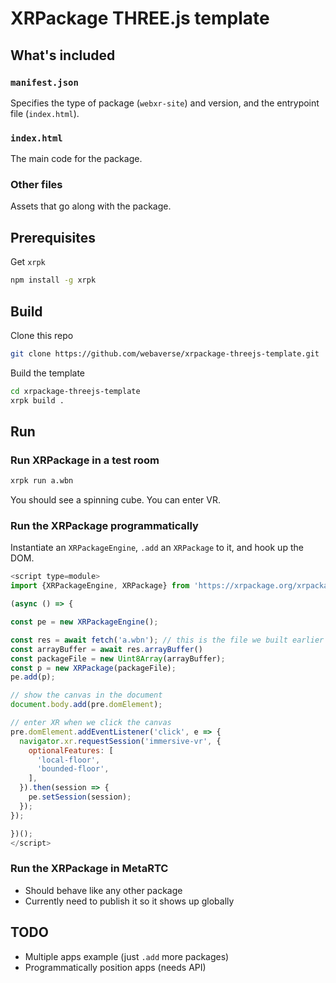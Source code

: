 # XRPackage THREE.js template

## What's included

### `manifest.json`

Specifies the type of package (`webxr-site`) and version, and the entrypoint file (`index.html`).

### `index.html`

The main code for the package.

### Other files

Assets that go along with the package.

## Prerequisites

Get `xrpk`

```bash
npm install -g xrpk
```

## Build

Clone this repo

```bash
git clone https://github.com/webaverse/xrpackage-threejs-template.git
```

Build the template

```bash
cd xrpackage-threejs-template
xrpk build .
```

## Run

### Run XRPackage in a test room

```bash
xrpk run a.wbn
```

You should see a spinning cube. You can enter VR.

### Run the XRPackage programmatically

Instantiate an `XRPackageEngine`, `.add` an `XRPackage` to it, and hook up the DOM.

```js
<script type=module>
import {XRPackageEngine, XRPackage} from 'https://xrpackage.org/xrpackage.js';

(async () => {

const pe = new XRPackageEngine();

const res = await fetch('a.wbn'); // this is the file we built earlier
const arrayBuffer = await res.arrayBuffer()
const packageFile = new Uint8Array(arrayBuffer);
const p = new XRPackage(packageFile);
pe.add(p);

// show the canvas in the document
document.body.add(pre.domElement);

// enter XR when we click the canvas
pre.domElement.addEventListener('click', e => {
  navigator.xr.requestSession('immersive-vr', {
    optionalFeatures: [
      'local-floor',
      'bounded-floor',
    ],
  }).then(session => {
    pe.setSession(session);
  });
});

})();
</script>
```

### Run the XRPackage in MetaRTC

- Should behave like any other package
- Currently need to publish it so it shows up globally

## TODO

- Multiple apps example (just `.add` more packages)
- Programmatically position apps (needs API)